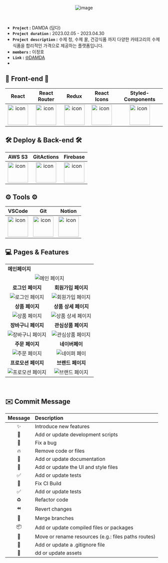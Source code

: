 <div align="center">

![image](https://github.com/leejungho9/DAMDA/assets/71073027/e33bec52-a448-40f1-8309-35e17994cc23)

</br>

</div>
 
- **`Project` :** DAMDA (담다)
- **`Project duration` :** 2023.02.05 - 2023.04.30
- **`Project description` :**  수제 청, 수제 꿀, 건강식품 까지 다양한 카테고리의 수제식품을 합리적인 가격으로 제공하는 플랫폼입니다. 
- **`members` :** 이정호
- **`Link` :** [🌐DAMDA ](http://damda-s3.s3-website.ap-northeast-2.amazonaws.com)
- 

## 💄 Front-end 💄

| React | React Router | Redux | React Icons | Styled-Components |
| :---: | :---: | :---: | :---: | :---: | 
| <img src="https://github.com/leejungho9/DAMDA/assets/71073027/324aafbb-d67b-47c5-b6dc-661be68c4967" alt="icon" width="65" height="65" />  |  <img src="https://github.com/leejungho9/DAMDA/assets/71073027/96bc0463-267b-4d2c-95e4-67070b41143e" alt="icon" width="65" height="65" />  |  <img src="https://github.com/leejungho9/DAMDA/assets/71073027/0a8f39c3-f74c-442c-98cd-e986547f7450" alt="icon" width="65" height="65" />  |  <img src="https://github.com/leejungho9/DAMDA/assets/71073027/673c977f-b08d-4eb9-87d4-740ae34e7b37" alt="icon" width="65" height="65" />  |  <img src="https://github.com/leejungho9/DAMDA/assets/71073027/f507615a-dde2-417e-b147-0a3899b41fae5" alt="icon" width="65" height="65" /> | 

## 🛠️ Deploy & Back-end 🛠️
| AWS S3 | GitActions |  Firebase |
| :---: | :---: | :---: | 
| <img src="https://github.com/leejungho9/DAMDA/assets/71073027/324aafbb-d67b-47c5-b6dc-661be68c4967" alt="icon" width="65" height="65" />  |  <img src="https://github.com/leejungho9/DAMDA/assets/71073027/d68c7279-2011-4d25-a138-99579c45b59f" alt="icon" width="65" height="65" />  | <img src="https://github.com/leejungho9/DAMDA/assets/71073027/5fd07f28-3941-4ed3-8750-04448e5075a9" alt="icon" width="65" height="65" />


## ⚙️ Tools ⚙️ 
| VSCode| Git | Notion | 
| :---: | :---: |:---:|
| <img src="https://github.com/leejungho9/DAMDA/assets/71073027/028e5714-1c64-46c4-95d5-c0129087ff98" alt="icon" width="65" height="65" />  | <img src="https://github.com/leejungho9/DAMDA/assets/71073027/84277f32-eb2c-466a-af96-d18c951b13e7" alt="icon" width="65" height="65" />  | <img src="https://github.com/leejungho9/DAMDA/assets/71073027/fda03fff-e651-40e1-a0b7-19e2270b4f5e" alt="icon" width="65" height="65" />  | 

## 💻 Pages & Features

<table>
  <tbody>
    <tr>
      <td colspan="2" style="display: flex; align-items : center; text-align : center;"><strong>메인페이지</strong></td>
    </tr>
    <tr>
      <td style="text-align: center;" colspan="2" ><img src="https://github.com/leejungho9/DAMDA/assets/71073027/ce2ec53a-3f16-4b65-9350-2554895f629c" alt="메인 페이지"></td>
    </tr>
     <tr>
      <td style="text-align: center;"><strong>로그인 페이지</strong></td>
      <td style="text-align: center;"><strong>회원가입 페이지</strong></td>
    </tr>
    <tr>
      <td style="text-align: center;"><img src="https://github.com/leejungho9/DAMDA/assets/71073027/c3074376-e76d-4bc7-adb7-1051163b7d41" alt="로그인 페이지"></td>
      <td style="text-align: center;"><img src="https://github.com/leejungho9/DAMDA/assets/71073027/61272001-bf44-4c7e-8051-e06413825c2f" alt="회원가입 페이지"></td>
    </tr>
     <tr>
      <td style="text-align: center;"><strong>상품 페이지</strong></td>
      <td style="text-align: center;"><strong>상품 상세 페이지</strong></td>
    </tr>
    <tr>
      <td style="text-align: center;"><img src="https://github.com/leejungho9/DAMDA/assets/71073027/b999fa06-4134-4031-ae7e-e3c3de626f76" alt="상품 페이지"></td>
      <td style="text-align: center;"><img src="https://github.com/leejungho9/DAMDA/assets/71073027/3d8a6e89-d46e-47b9-aed7-f0749b4c0abc" alt="상품 상세 페이지"></td>
    </tr>
    <tr>
      <td style="text-align: center;"><strong>장바구니 페이지</strong></td>
      <td  style="text-align: center;"><strong>관심상품 페이지</strong></td>
    </tr>
    <tr>
      <td style="text-align: center;"><img src="https://github.com/leejungho9/DAMDA/assets/71073027/7743871e-2d08-4bb7-814e-207c347cf6b2" alt="장바구니 페이지"></td>
      <td style="text-align: center;"><img src="https://github.com/leejungho9/DAMDA/assets/71073027/e40b30e6-c10d-48f2-9b38-c4f98d1e5b68" alt="관심상품 페이지"></td>
    </tr>
     <tr>
      <td style="text-align: center;"><strong>주문 페이지</strong></td>
      <td style="text-align: center;"><strong>네이버페이</strong></td>
    </tr>
    <tr>
      <td style="text-align: center;"><img src="https://github.com/leejungho9/DAMDA/assets/71073027/919c908e-b33d-4ed1-8886-8ab161cdc29a" alt="주문 페이지"></td>
      <td style="text-align: center;"><img src="https://github.com/leejungho9/DAMDA/assets/71073027/71e3dc76-e9c2-4649-96b7-b208f0385632" alt="네이퍼 페이"></td>
    </tr>  
     <tr>
      <td style="text-align: center;"><strong>프로모션 페이지</strong></td>
      <td style="text-align: center;"><strong>브랜드 페이지</strong></td>
    </tr>
    <tr>
      <td style="text-align: center;"><img src="https://github.com/leejungho9/DAMDA/assets/71073027/dfeff725-5084-4a22-81bf-a52d7d4d4955" alt="프로모션 페이지"></td>
      <td style="text-align: center;"><img src="https://github.com/leejungho9/DAMDA/assets/71073027/6b5bb281-97f5-4494-92da-ab883bccf6c4" alt="브랜드 페이지"></td>
    </tr>  
  </tbody>
</table>

<br/>

## ✉️ Commit  Message

|Message|Description|
|:---:|:---|
|✨|Introduce new features|
|🔨|Add or update development scripts|
|🐛|Fix a bug|
|🔥|Remove code or files|
|📝|Add or update documentation|
|💄|Add or update the UI and style files|
|✅ |Add or update tests|
|💚 |Fix CI Build|
|✅ |Add or update tests|
|♻️ |Refactor code|
|⏪ |Revert changes|
|🔀 |Merge branches|
|📦 |Add or update compiled files or packages|
|🚚 |Move or rename resources (e.g.: files paths routes)|
|🙈 |Add or update a .gitignore file|
|🍱 |dd or update assets|

